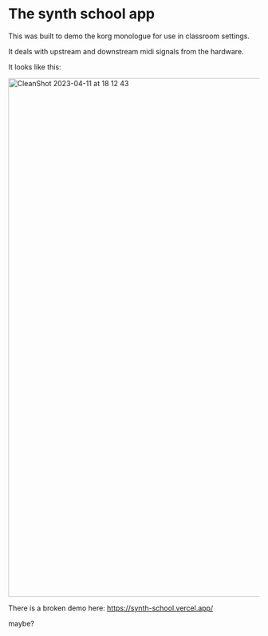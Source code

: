 # The synth school app

This was built to demo the korg monologue for use in classroom settings.

It deals with upstream and downstream midi signals from the hardware.

It looks like this:

<img width="1040" alt="CleanShot 2023-04-11 at 18 12 43" src="https://user-images.githubusercontent.com/17404541/231098306-a2ca755a-868d-4927-b4fc-efa3f5972dc9.png">

There is a broken demo here: https://synth-school.vercel.app/

maybe?
